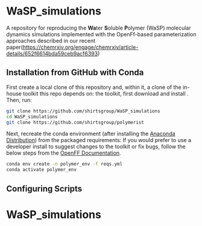 # WaSP_simulations

A repository for reproducing the **Wa**ter **S**oluble **P**olymer (WaSP) molecular dynamics simulations implemented with the OpenFf-based parameterization approaches described in our recent paper(https://chemrxiv.org/engage/chemrxiv/article-details/652f6614bda59ceb9acf6393)

## Installation from GitHub with Conda
First create a local clone of this repository and, within it, a clone of the in-house toolkit this repo depends on:
the toolkit, first download and install . Then, run:
```sh
git clone https://github.com/shirtsgroup/WaSP_simulations
cd WaSP_simulations
git clone https://github.com/shirtsgroup/polymerist
```

Next, recreate the conda environment (after installing the [Anaconda Distribution](https://www.anaconda.com/download)) from the packaged requirements:
If you would prefer to use a developer install to suggest changes to the toolkit or fix bugs, follow the below steps from the [OpenFF Documentation](https://docs.openforcefield.org/projects/toolkit/en/latest/users/developing.html#setting-up-a-development-environment).
```sh
conda env create -n polymer_env -f reqs.yml
conda activate polymer_env
```

## Configuring Scripts
# WaSP_simulations
